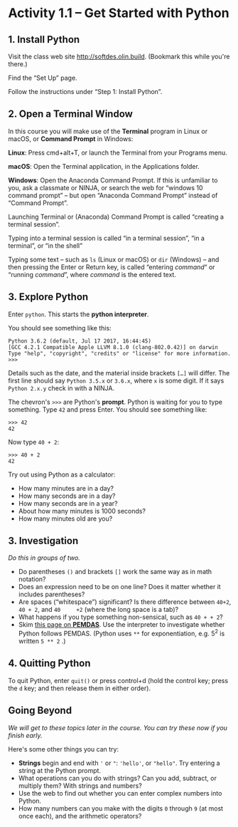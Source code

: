 # Activity 1.1 – Get Started with Python

## 1. Install Python

Visit the class web site <http://softdes.olin.build>. (Bookmark this while you're there.)

Find the “Set Up” page.

Follow the instructions under “Step 1: Install Python”.

## 2. Open a Terminal Window

In this course you will make use of the **Terminal** program in Linux or macOS, or **Command Prompt** in Windows:

**Linux**: Press cmd+alt+T, or launch the Terminal from your Programs menu.

**macOS**: Open the Terminal application, in the Applications folder.

**Windows**: Open the Anaconda Command Prompt. If this is unfamiliar to you, ask a classmate or NINJA, or search the web for “windows 10 command prompt” – but open “Anaconda Command Prompt” instead of “Command Prompt”.

Launching Terminal or (Anaconda) Command Prompt is called “creating a terminal session”.

Typing into a terminal session is called “in a terminal session”, “in a terminal”, or “in the shell”

 Typing some text – such as `ls` (Linux or macOS) or `dir` (Windows) – and then pressing the Enter or Return key, is called “entering *command*“ or “running *command*”, where *command* is the entered text.

## 3. Explore Python

Enter `python`. This starts the **python interpreter**.

You should see something like this:

```
Python 3.6.2 (default, Jul 17 2017, 16:44:45)
[GCC 4.2.1 Compatible Apple LLVM 8.1.0 (clang-802.0.42)] on darwin
Type "help", "copyright", "credits" or "license" for more information.
>>>
```

Details such as the date, and the material inside brackets `[…]` will differ. The first line should say `Python 3.5.x` or `3.6.x`, where `x` is some digit. If it says `Python 2.x.y` check in with a NINJA.

The chevron's `>>>` are Python's **prompt**. Python is waiting for you to type something. Type `42` and press Enter. You should see something like:

```
>>> 42
42
```

Now type `40 + 2`:

```
>>> 40 + 2
42
```

Try out using Python as a calculator:

* How many minutes are in a day?
* How many seconds are in a day?
* How many seconds are in a year?
* About how many minutes is 1000 seconds?
* How many minutes old are you?

## 3. Investigation

*Do this in groups of two.*

* Do parentheses `()` and brackets `[]` work the same way as in math notation?
* Does an expression need to be on one line? Does it matter whether it includes parentheses?
* Are spaces (“whitespace”) significant? Is there difference between `40+2`, `40 + 2`, and `40     +2` (where the long space is a tab)?
* What happens if you type something non-sensical, such as `40 + + 2`?
* Skim [this page on **PEMDAS**](https://www.mathsisfun.com/operation-order-pemdas.html). Use the interpreter to investigate whether Python follows PEMDAS. (Python uses `**` for exponentiation, e.g. $5^2$ is written `5 ** 2` .)

## 4. Quitting Python

To quit Python, enter `quit()` or press control+d (hold the control key; press the `d` key; and then release them in either order).

## Going Beyond

*We will get to these topics later in the course. You can try these now if you finish early.*

Here's some other things you can try:

* **Strings** begin and end with `'` or `"`: `'hello'`, or `"hello"`. Try entering a string at the Python prompt.
* What operations can you do with strings? Can you add, subtract, or multiply them? With strings and numbers?
* Use the web to find out whether you can enter complex numbers into Python.
* How many numbers can you make with the digits `0` through `9` (at most once each), and the arithmetic operators?
